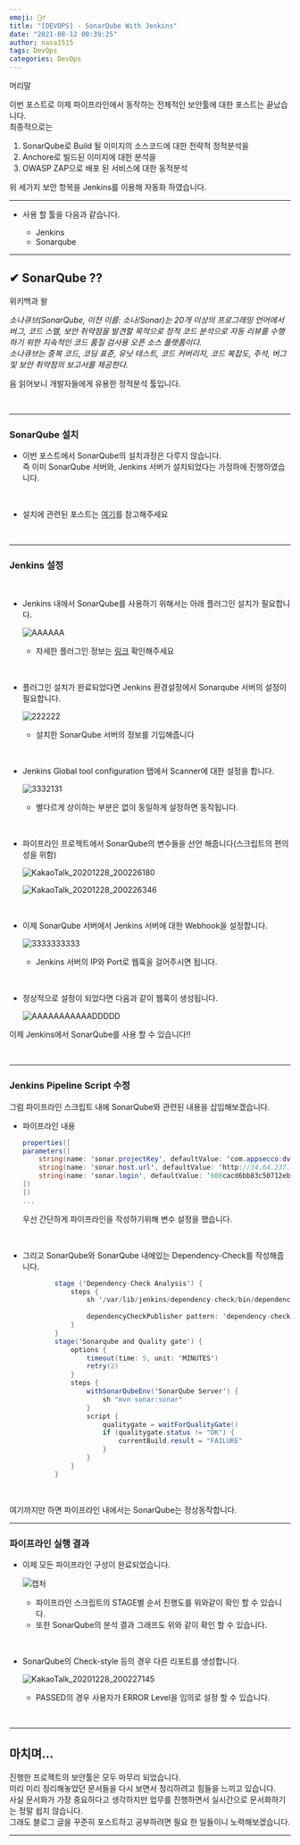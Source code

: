 ```yaml
---
emoji: 🤦‍♂️
title: "[DEVOPS] - SonarQube With Jenkins"
date: "2021-08-12 00:39:25"
author: nasa1515
tags: DevOps
categories: DevOps
---
```




머리말  

이번 포스트로 이제 파이프라인에서 동작하는 전체적인 보안툴에 대한 포스트는 끝났습니다.  
최종적으로는   

1. SonarQube로 Build 될 이미지의 소스코드에 대한 전략적 정적분석을   
2. Anchore로 빌드된 이미지에 대한 분석을  
3. OWASP ZAP으로 배포 된 서비스에 대한 동적분석  

위 세가지 보안 항복을 Jenkins를 이용해 자동화 하였습니다.


---


* 사용 할 툴을 다음과 같습니다.  

    - Jenkins
    * Sonarqube

---

## ✔ SonarQube ??

위키백과 왈

*소나큐브(SonarQube, 이전 이름: 소나/Sonar)는 20개 이상의 프로그래밍 언어에서 버그, 코드 스멜, 보안 취약점을 발견할 목적으로 정적 코드 분석으로 자동 리뷰를 수행하기 위한 지속적인 코드 품질 검사용 오픈 소스 플랫폼이다.  
소나큐브는 중복 코드, 코딩 표준, 유닛 테스트, 코드 커버리지, 코드 복잡도, 주석, 버그 및 보안 취약점의 보고서를 제공한다.*

음 읽어보니 개발자들에게 유용한 정적분석 툴입니다.

<br/>

---



### SonarQube 설치

* 이번 포스트에서 SonarQube의 설치과정은 다루지 않습니다.  
  즉 이미 SonarQube 서버와, Jenkins 서버가 설치되었다는 가정하에 진행하였습니다.

<br/>


* 설치에 관련된 포스트는 [여기](https://www.lesstif.com/software-architect/sonarqube-39126262.html)를 참고해주세요

<br/>



---



### Jenkins 설정 <a name="a2"></a>

<br/>

* Jenkins 내에서 SonarQube를 사용하기 위해서는 아래 플러그인 설치가 필요합니다.

    ![AAAAAA](https://user-images.githubusercontent.com/69498804/103322025-cf0d7600-4a7f-11eb-8081-02b118e9b30c.PNG)


    * 자세한 플러그인 정보는 [링크](https://plugins.jenkins.io/sonar/) 확인해주세요



<br/>

* 플러그인 설치가 완료되었다면 Jenkins 환경설정에서 Sonarqube 서버의 설정이 필요합니다.

    ![222222](https://user-images.githubusercontent.com/69498804/103322080-09771300-4a80-11eb-8022-2f2b6e12fd14.PNG)

    * 설치한 SonarQube 서버의 정보를 기입해줍니다


<br/>


* Jenkins Global tool configuration 탭에서 Scanner에 대한 설정을 합니다.

    ![3332131](https://user-images.githubusercontent.com/69498804/103322135-54912600-4a80-11eb-8b21-23d6f51e0fea.PNG)

    * 별다르게 상이하는 부분은 없이 동일하게 설정하면 동작됩니다.

<br/>

* 파이프라인 프로젝트에서 SonarQube의 변수들을 선언 해줍니다(스크립트의 편의성을 위함)  

    ![KakaoTalk_20201228_200226180](https://user-images.githubusercontent.com/69498804/103388784-54f7f280-4b4e-11eb-8547-d643c8756523.png)

    ![KakaoTalk_20201228_200226346](https://user-images.githubusercontent.com/69498804/103388805-6fca6700-4b4e-11eb-8064-e7896067a891.png)


<br/>


* 이제 SonarQube 서버에서 Jenkins 서버에 대한 Webhook을 설정합니다.

    ![3333333333](https://user-images.githubusercontent.com/69498804/103322208-97eb9480-4a80-11eb-8848-bd3142e2bb53.PNG)

    * Jenkins 서버의 IP와 Port로 웹훅을 걸어주시면 됩니다.


<br/>

* 정상적으로 설정이 되었다면 다음과 같이 웹훅이 생성됩니다.

    ![AAAAAAAAAAADDDDD](https://user-images.githubusercontent.com/69498804/103322240-b6ea2680-4a80-11eb-9bfe-eb624f8054b9.PNG)


이제 Jenkins에서 SonarQube를 사용 할 수 있습니다!!

<br/>

---


### Jenkins Pipeline Script 수정


그럼 파이프라인 스크립트 내에 SonarQube와 관련된 내용을 삽입해보겠습니다.


* 파이프라인 내용

    ```cs
    properties([
    parameters([
        string(name: 'sonar.projectKey', defaultValue: 'com.appsecco:dvja'),
        string(name: 'sonar.host.url', defaultValue: 'http://34.64.237.112:9000'),
        string(name: 'sonar.login', defaultValue: '608cacd6bb83c50712ebb34c4cba377c841cdebb')
    ]) 
    ])
    ...
    ```

    우선 간단하게 파이프라인을 작성하기위해 변수 설정을 했습니다.

<br/>

* 그리고 SonarQube와 SonarQube 내에있는 Dependency-Check를 작성해줍니다.

    ```cs
            stage ('Dependency-Check Analysis') {
                steps {
                    sh '/var/lib/jenkins/dependency-check/bin/dependency-check.sh --scan `pwd` --format XML --out /var/lib/jenkins/workspace/ci-build-pipeline/dependency-check-report --prettyPrint'
                    
                    dependencyCheckPublisher pattern: 'dependency-check-report/dependency-check-report.xml'
                }
            }
            stage('Sonarqube and Quality gate') {
                options {
                    timeout(time: 5, unit: 'MINUTES')
                    retry(2)
                }
                steps {
                    withSonarQubeEnv('SonarQube Server') {
                        sh "mvn sonar:sonar"
                    }
                    script {
                        qualitygate = waitForQualityGate()
                        if (qualitygate.status != "OK") {
                            currentBuild.result = "FAILURE"
                        }
                    }
                }
            }
    ```
<br/>

여기까지만 하면 파이프라인 내에서는 SonarQube는 정상동작합니다.

---


### 파이프라인 실행 결과



* 이제 모든 파이프라인 구성이 완료되었습니다.


    ![캡처](https://user-images.githubusercontent.com/69498804/103388929-262e4c00-4b4f-11eb-8ff4-ac9d873625eb.PNG)


    * 파이프라인 스크립트의 STAGE별 순서 진행도를 위와같이 확인 할 수 있습니다.
    * 또한 SonarQube의 분석 결과 그래프도 위와 같이 확인 할 수 있습니다.



<br/>

* SonarQube의 Check-style 등의 경우 다른 리포트를 생성합니다.  

    ![KakaoTalk_20201228_200227145](https://user-images.githubusercontent.com/69498804/103388989-91781e00-4b4f-11eb-8614-1ebeac419ec4.png)

    * PASSED의 경우 사용자가 ERROR Level을 임의로 설정 할 수 있습니다.

<br/>

----

## 마치며…  

진행한 프로젝트의 보안툴은 모두 마무리 되었습니다.      
미리 미리 정리해놓았던 문서들을 다시 보면서 정리하려고 힘들을 느끼고 있습니다.  
사실 문서화가 가장 중요하다고 생각하지만 업무를 진행하면서 실시간으로 문서화하기는 정말 쉽지 않습니다.   
그래도 블로그 글을 꾸준히 포스트하고 공부하려면 필요 한 일들이니 노력해보겠습니다.  

---

```toc
```



